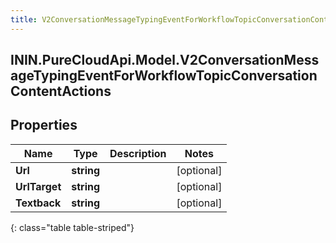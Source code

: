 ```yaml
---
title: V2ConversationMessageTypingEventForWorkflowTopicConversationContentActions
---
```

## ININ.PureCloudApi.Model.V2ConversationMessageTypingEventForWorkflowTopicConversationContentActions

## Properties

|Name | Type | Description | Notes|
|------------ | ------------- | ------------- | -------------|
| **Url** | **string** |  | [optional] |
| **UrlTarget** | **string** |  | [optional] |
| **Textback** | **string** |  | [optional] |
{: class="table table-striped"}


